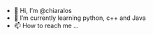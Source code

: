 - 👋 Hi, I’m @chiaralos
- 🌱 I’m currently learning python, c++ and Java
- 📫 How to reach me ...

<!---
chiaralos/chiaralos is a ✨ special ✨ repository because its `README.md` (this file) appears on your GitHub profile.
You can click the Preview link to take a look at your changes.
--->
